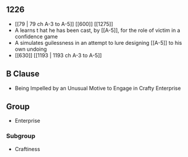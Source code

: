 ## 1226
- [[79 | 79 ch A-3 to A-5]] [[600]] [[1275]] 
- A learns t hat he has been cast, by [[A-5]], for the role of victim in a confidence game
- A simulates guilessness in an attempt to lure designing [[A-5]] to his own undoing
- [[630]] [[1193 | 1193 ch A-3 to A-5]] 

## B Clause
- Being Impelled by an Unusual Motive to Engage in Crafty Enterprise

## Group
- Enterprise

### Subgroup
- Craftiness

